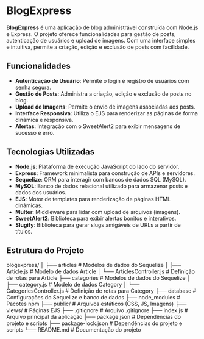 # BlogExpress

**BlogExpress** é uma aplicação de blog administrável construída com Node.js e Express. O projeto oferece funcionalidades para gestão de posts, autenticação de usuários e upload de imagens. Com uma interface simples e intuitiva, permite a criação, edição e exclusão de posts com facilidade.

## Funcionalidades

- **Autenticação de Usuário**: Permite o login e registro de usuários com senha segura.
- **Gestão de Posts**: Administra a criação, edição e exclusão de posts no blog.
- **Upload de Imagens**: Permite o envio de imagens associadas aos posts.
- **Interface Responsiva**: Utiliza o EJS para renderizar as páginas de forma dinâmica e responsiva.
- **Alertas**: Integração com o SweetAlert2 para exibir mensagens de sucesso e erro.

## Tecnologias Utilizadas

- **Node.js**: Plataforma de execução JavaScript do lado do servidor.
- **Express**: Framework minimalista para construção de APIs e servidores.
- **Sequelize**: ORM para interagir com bancos de dados SQL (MySQL).
- **MySQL**: Banco de dados relacional utilizado para armazenar posts e dados dos usuários.
- **EJS**: Motor de templates para renderização de páginas HTML dinâmicas.
- **Multer**: Middleware para lidar com upload de arquivos (imagens).
- **SweetAlert2**: Biblioteca para exibir alertas bonitos e interativos.
- **Slugify**: Biblioteca para gerar slugs amigáveis de URLs a partir de títulos.


## Estrutura do Projeto

blogexpress/
│
├── articles                            # Modelos de dados do Sequelize
│   ├── Article.js                      # Modelo de dados Article
│   └── ArticlesController.js           # Definição de rotas para Article
├── categories                          # Modelos de dados do Sequelize
│   ├── category.js                     # Modelo de dados Category
│   └── CategoriesController.js         # Definição de rotas para Category
├── database                            # Configurações do Sequelize e banco de dados
├── node_modules                        # Pacotes npm
├── public/                             # Arquivos estáticos (CSS, JS, Imagens)
├── views/                              # Páginas EJS
├── .gitignore                          # Arquivo .gitignore
├── index.js                            # Arquivo principal da aplicação
├── package.json                        # Dependências do projeto e scripts
├── package-lock.json                   # Dependências do projeto e scripts
└── README.md                           # Documentação do projeto


